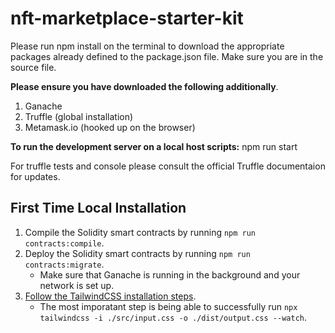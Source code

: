 # nft-marketplace-starter-kit

Please run npm install on the terminal to download the appropriate packages already defined to the package.json file.
Make sure you are in the source file.

**Please ensure you have downloaded the following additionally**.

1. Ganache
2. Truffle (global installation)
3. Metamask.io (hooked up on the browser)

**To run the development server on a local host scripts:** npm run start

For truffle tests and console please consult the official Truffle documentaion for updates.

## First Time Local Installation

1. Compile the Solidity smart contracts by running `npm run contracts:compile`.
2. Deploy the Solidity smart contracts by running `npm run contracts:migrate`.
   - Make sure that Ganache is running in the background and your network is set up.
3. [Follow the TailwindCSS installation steps](https://tailwindcss.com/docs/guides/create-react-app).
   - The most imporatant step is being able to successfully run `npx tailwindcss -i ./src/input.css -o ./dist/output.css --watch`.
